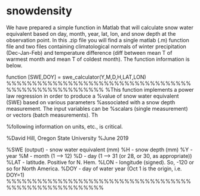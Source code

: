 # snowdensity

We have prepared a simple function in Matlab that will calculate snow water equivalent based on day, month, year, lat, lon, and snow depth at the observation point. In this .zip file you will find a single matlab (.m) function file and two files containing climatological normals of winter precipitation (Dec-Jan-Feb) and temperature difference (diff between mean T of warmest month and mean T of coldest month). The function information is below.

function [SWE,DOY] = swe_calculator(Y,M,D,H,LAT,LON)
%%%%%%%%%%%%%%%%%%%%%%%%%%%%%%%%%%%%%%%%%%%%%%%%%%%%%%%
%This function implements a power law regression in order to produce a
%value of snow water equivalent (SWE) based on various parameters
%associated with a snow depth measurement. The input variables can be
%scalars (single measurement) or vectors (batch measurements). Th

%following information on units, etc., is critical.

%David Hill, Oregon State University
%June 2019

%SWE (output) - snow water equivalent (mm)
%H - snow depth (mm)
%Y - year
%M - month (1 --> 12)
%D - day (1 --> 31 (or 28, or 30, as appropriate))
%LAT - latitude. Positive for N. Hem.
%LON - longitude (signed). So, -120 or so for North America.
%DOY - day of water year (Oct 1 is the origin, i.e. DOY=1)
%%%%%%%%%%%%%%%%%%%%%%%%%%%%%%%%%%%%%%%%%%%%%%%%%%%%%%%
